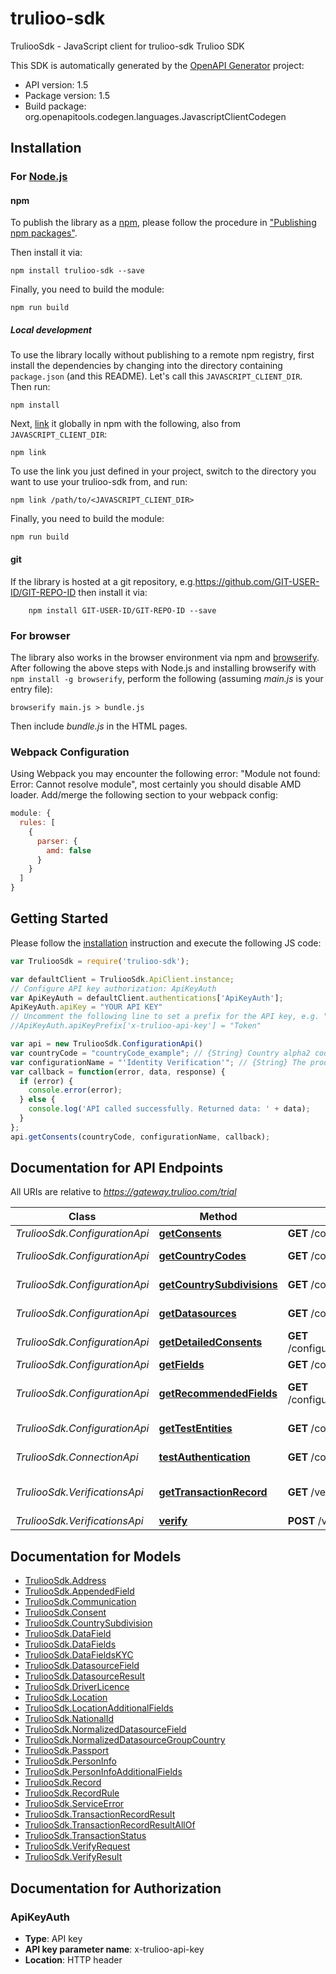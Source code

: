# trulioo-sdk

TruliooSdk - JavaScript client for trulioo-sdk
Trulioo SDK

This SDK is automatically generated by the [OpenAPI Generator](https://openapi-generator.tech) project:

- API version: 1.5
- Package version: 1.5
- Build package: org.openapitools.codegen.languages.JavascriptClientCodegen

## Installation

### For [Node.js](https://nodejs.org/)

#### npm

To publish the library as a [npm](https://www.npmjs.com/), please follow the procedure in ["Publishing npm packages"](https://docs.npmjs.com/getting-started/publishing-npm-packages).

Then install it via:

```shell
npm install trulioo-sdk --save
```

Finally, you need to build the module:

```shell
npm run build
```

##### Local development

To use the library locally without publishing to a remote npm registry, first install the dependencies by changing into the directory containing `package.json` (and this README). Let's call this `JAVASCRIPT_CLIENT_DIR`. Then run:

```shell
npm install
```

Next, [link](https://docs.npmjs.com/cli/link) it globally in npm with the following, also from `JAVASCRIPT_CLIENT_DIR`:

```shell
npm link
```

To use the link you just defined in your project, switch to the directory you want to use your trulioo-sdk from, and run:

```shell
npm link /path/to/<JAVASCRIPT_CLIENT_DIR>
```

Finally, you need to build the module:

```shell
npm run build
```

#### git

If the library is hosted at a git repository, e.g.https://github.com/GIT-USER-ID/GIT-REPO-ID
then install it via:

```shell
    npm install GIT-USER-ID/GIT-REPO-ID --save
```

### For browser

The library also works in the browser environment via npm and [browserify](http://browserify.org/). After following
the above steps with Node.js and installing browserify with `npm install -g browserify`,
perform the following (assuming *main.js* is your entry file):

```shell
browserify main.js > bundle.js
```

Then include *bundle.js* in the HTML pages.

### Webpack Configuration

Using Webpack you may encounter the following error: "Module not found: Error:
Cannot resolve module", most certainly you should disable AMD loader. Add/merge
the following section to your webpack config:

```javascript
module: {
  rules: [
    {
      parser: {
        amd: false
      }
    }
  ]
}
```

## Getting Started

Please follow the [installation](#installation) instruction and execute the following JS code:

```javascript
var TruliooSdk = require('trulioo-sdk');

var defaultClient = TruliooSdk.ApiClient.instance;
// Configure API key authorization: ApiKeyAuth
var ApiKeyAuth = defaultClient.authentications['ApiKeyAuth'];
ApiKeyAuth.apiKey = "YOUR API KEY"
// Uncomment the following line to set a prefix for the API key, e.g. "Token" (defaults to null)
//ApiKeyAuth.apiKeyPrefix['x-trulioo-api-key'] = "Token"

var api = new TruliooSdk.ConfigurationApi()
var countryCode = "countryCode_example"; // {String} Country alpha2 code
var configurationName = "'Identity Verification'"; // {String} The product configuration. Currently \"Identity Verification\" for all products.
var callback = function(error, data, response) {
  if (error) {
    console.error(error);
  } else {
    console.log('API called successfully. Returned data: ' + data);
  }
};
api.getConsents(countryCode, configurationName, callback);

```

## Documentation for API Endpoints

All URIs are relative to *https://gateway.trulioo.com/trial*

Class | Method | HTTP request | Description
------------ | ------------- | ------------- | -------------
*TruliooSdk.ConfigurationApi* | [**getConsents**](docs/ConfigurationApi.md#getConsents) | **GET** /configuration/v1/consents/{configurationName}/{countryCode} | Get Consents
*TruliooSdk.ConfigurationApi* | [**getCountryCodes**](docs/ConfigurationApi.md#getCountryCodes) | **GET** /configuration/v1/countrycodes/{configurationName} | Get Country Codes
*TruliooSdk.ConfigurationApi* | [**getCountrySubdivisions**](docs/ConfigurationApi.md#getCountrySubdivisions) | **GET** /configuration/v1/countrysubdivisions/{countryCode} | Get Country Subdivisions
*TruliooSdk.ConfigurationApi* | [**getDatasources**](docs/ConfigurationApi.md#getDatasources) | **GET** /configuration/v1/datasources/{configurationName}/{countryCode} | Get Datasources
*TruliooSdk.ConfigurationApi* | [**getDetailedConsents**](docs/ConfigurationApi.md#getDetailedConsents) | **GET** /configuration/v1/detailedConsents/{configurationName}/{countryCode} | Get Detailed Consents
*TruliooSdk.ConfigurationApi* | [**getFields**](docs/ConfigurationApi.md#getFields) | **GET** /configuration/v1/fields/{configurationName}/{countryCode} | Get Fields
*TruliooSdk.ConfigurationApi* | [**getRecommendedFields**](docs/ConfigurationApi.md#getRecommendedFields) | **GET** /configuration/v1/recommendedfields/{configurationName}/{countryCode} | Get Recommended Fields
*TruliooSdk.ConfigurationApi* | [**getTestEntities**](docs/ConfigurationApi.md#getTestEntities) | **GET** /configuration/v1/testentities/{configurationName}/{countryCode} | Get Test Entities
*TruliooSdk.ConnectionApi* | [**testAuthentication**](docs/ConnectionApi.md#testAuthentication) | **GET** /connection/v1/testauthentication | Test Authentication
*TruliooSdk.VerificationsApi* | [**getTransactionRecord**](docs/VerificationsApi.md#getTransactionRecord) | **GET** /verifications/v1/transactionrecord/{id} | Get Transaction Record
*TruliooSdk.VerificationsApi* | [**verify**](docs/VerificationsApi.md#verify) | **POST** /verifications/v1/verify | Verify


## Documentation for Models

 - [TruliooSdk.Address](docs/Address.md)
 - [TruliooSdk.AppendedField](docs/AppendedField.md)
 - [TruliooSdk.Communication](docs/Communication.md)
 - [TruliooSdk.Consent](docs/Consent.md)
 - [TruliooSdk.CountrySubdivision](docs/CountrySubdivision.md)
 - [TruliooSdk.DataField](docs/DataField.md)
 - [TruliooSdk.DataFields](docs/DataFields.md)
 - [TruliooSdk.DataFieldsKYC](docs/DataFieldsKYC.md)
 - [TruliooSdk.DatasourceField](docs/DatasourceField.md)
 - [TruliooSdk.DatasourceResult](docs/DatasourceResult.md)
 - [TruliooSdk.DriverLicence](docs/DriverLicence.md)
 - [TruliooSdk.Location](docs/Location.md)
 - [TruliooSdk.LocationAdditionalFields](docs/LocationAdditionalFields.md)
 - [TruliooSdk.NationalId](docs/NationalId.md)
 - [TruliooSdk.NormalizedDatasourceField](docs/NormalizedDatasourceField.md)
 - [TruliooSdk.NormalizedDatasourceGroupCountry](docs/NormalizedDatasourceGroupCountry.md)
 - [TruliooSdk.Passport](docs/Passport.md)
 - [TruliooSdk.PersonInfo](docs/PersonInfo.md)
 - [TruliooSdk.PersonInfoAdditionalFields](docs/PersonInfoAdditionalFields.md)
 - [TruliooSdk.Record](docs/Record.md)
 - [TruliooSdk.RecordRule](docs/RecordRule.md)
 - [TruliooSdk.ServiceError](docs/ServiceError.md)
 - [TruliooSdk.TransactionRecordResult](docs/TransactionRecordResult.md)
 - [TruliooSdk.TransactionRecordResultAllOf](docs/TransactionRecordResultAllOf.md)
 - [TruliooSdk.TransactionStatus](docs/TransactionStatus.md)
 - [TruliooSdk.VerifyRequest](docs/VerifyRequest.md)
 - [TruliooSdk.VerifyResult](docs/VerifyResult.md)


## Documentation for Authorization



### ApiKeyAuth


- **Type**: API key
- **API key parameter name**: x-trulioo-api-key
- **Location**: HTTP header

